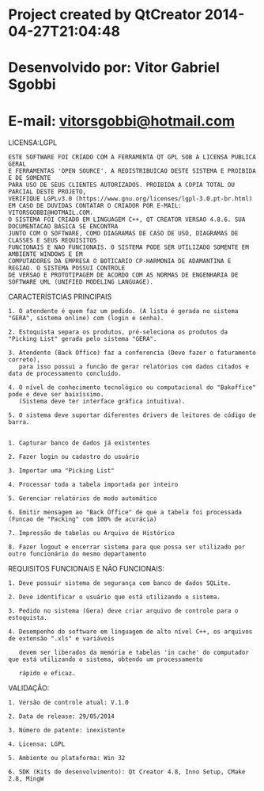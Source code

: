 # Project created by QtCreator 2014-04-27T21:04:48

# Desenvolvido por: Vitor Gabriel Sgobbi

# E-mail: vitorsgobbi@hotmail.com



LICENSA:LGPL
```
ESTE SOFTWARE FOI CRIADO COM A FERRAMENTA QT GPL SOB A LICENSA PUBLICA GERAL
E FERRAMENTAS 'OPEN SOURCE'. A REDISTRIBUICAO DESTE SISTEMA E PROIBIDA E DE SOMENTE
PARA USO DE SEUS CLIENTES AUTORIZADOS. PROIBIDA A COPIA TOTAL OU PARCIAL DESTE PROJETO,
VERIFIQUE LGPLv3.0 (https://www.gnu.org/licenses/lgpl-3.0.pt-br.html)
EM CASO DE DUVIDAS CONTATAR O CRIADOR POR E-MAIL: VITORSGOBBI@HOTMAIL.COM.
O SISTEMA FOI CRIADO EM LINGUAGEM C++, QT CREATOR VERSAO 4.8.6. SUA DOCUMENTACAO BASICA SE ENCONTRA
JUNTO COM O SOFTWARE, COMO DIAGRAMAS DE CASO DE USO, DIAGRAMAS DE CLASSES E SEUS REQUISITOS
FUNCIONAIS E NAO FUNCIONAIS. O SISTEMA PODE SER UTILIZADO SOMENTE EM AMBIENTE WINDOWS E EM
COMPUTADORES DA EMPRESA O BOTICARIO CP-HARMONIA DE ADAMANTINA E REGIAO. O SISTEMA POSSUI CONTROLE
DE VERSAO E PROTOTIPAGEM DE ACORDO COM AS NORMAS DE ENGENHARIA DE SOFTWARE UML (UNIFIED MODELING LANGUAGE).
```

CARACTERÍSTCIAS PRINCIPAIS


    1. O atendente é quem faz um pedido. (A lista é gerada no sistema "GERA", sistema online) com (login e senha).

    2. Estoquista separa os produtos, pré-seleciona os produtos da "Picking List" gerada pelo sistema "GERA".

    3. Atendente (Back Office) faz a conferencia (Deve fazer o faturamento correto), 
       para isso possui a funcão de gerar relatórios com dados citados e data de processamento concluído.

    4. O nível de conhecimento tecnológico ou computacional do "Bakoffice" pode e deve ser baixíssimo.
       (Sistema deve ter interface gráfica intuitiva).

    5. O sistema deve suportar diferentes drivers de leitores de código de barra.


    1. Capturar banco de dados já existentes

    2. Fazer login ou cadastro do usuário

    3. Importar uma "Picking List" 

    4. Processar toda a tabela importada por inteiro

    5. Gerenciar relatórios de modo automático

    6. Emitir mensagem ao "Back Office" de que a tabela foi processada (Funcao de "Packing" com 100% de acurácia) 

    7. Impressão de tabelas ou Arquivo de Histórico

    8. Fazer logout e encerrar sistema para que possa ser utilizado por outro funcionário do mesmo departamento


REQUISITOS FUNCIONAIS E NÃO FUNCIONAIS:


    1. Deve possuir sistema de segurança com banco de dados SQLite.
    
    2. Deve identificar o usuário que está utilizando o sistema.

    3. Pedido no sistema (Gera) deve criar arquivo de controle para o estoquista.

    4. Desempenho do software em linguagem de alto nível C++, os arquivos de extensão ".xls" e variáveis 

       devem ser liberados da memória e tabelas 'in cache' do computador que está utilizando o sistema, obtendo um processamento

       rápido e eficaz. 


VALIDAÇÃO:


    1. Versão de controle atual: V.1.0

    2. Data de release: 29/05/2014

    3. Número de patente: inexistente

    4. Licensa: LGPL

    5. Ambiente ou plataforma: Win 32

    6. SDK (Kits de desenvolvimento): Qt Creator 4.8, Inno Setup, CMake 2.8, MingW
